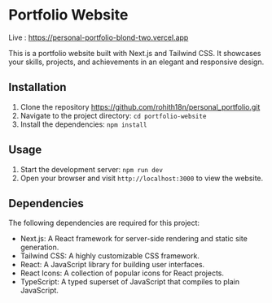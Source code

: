 # Portfolio Website
Live : https://personal-portfolio-blond-two.vercel.app

This is a portfolio website built with Next.js and Tailwind CSS. It showcases your skills, projects, and achievements in an elegant and responsive design.

## Installation

1. Clone the repository https://github.com/rohith18n/personal_portfolio.git
2. Navigate to the project directory: `cd portfolio-website`
3. Install the dependencies: `npm install`

## Usage

1. Start the development server: `npm run dev`
2. Open your browser and visit `http://localhost:3000` to view the website.

## Dependencies

The following dependencies are required for this project:

- Next.js: A React framework for server-side rendering and static site generation.
- Tailwind CSS: A highly customizable CSS framework.
- React: A JavaScript library for building user interfaces.
- React Icons: A collection of popular icons for React projects.
- TypeScript: A typed superset of JavaScript that compiles to plain JavaScript.
